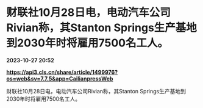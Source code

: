 # 财联社10月28日电，电动汽车公司Rivian称，其Stanton Springs生产基地到2030年时将雇用7500名工人。

**2023-10-27 20:52**

**https://api3.cls.cn/share/article/1499976?os=web&sv=7.7.5&app=CailianpressWeb**

财联社10月28日电，电动汽车公司Rivian称，其Stanton Springs生产基地到2030年时将雇用7500名工人。